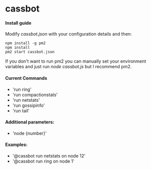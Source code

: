 # cassbot

#### Install guide

Modify _cassbot.json_ with your configuration details and then:

    npm install -g pm2
    npm install
    pm2 start cassbot.json

If you don't want to run pm2 you can manually set your environment variables and just run _node cassbot.js_ but I recommend pm2. 

#### Current Commands

- 'run ring'
- 'run compactionstats'
- 'run netstats'
- 'run gossipinfo'
- 'run tail'

#### Additional parameters:

- 'node {number}'

#### Examples:

- '@cassbot run netstats on node 12'
- '@cassbot run ring on node 1'

